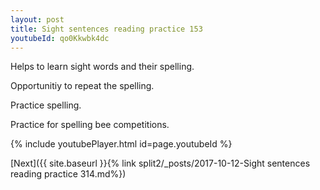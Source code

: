 ```yaml
---
layout: post
title: Sight sentences reading practice 153
youtubeId: qo0Kkwbk4dc
---
```

 
 
Helps to learn sight words and their spelling.

Opportunitiy to repeat the spelling. 

Practice spelling. 
 
Practice for spelling bee competitions. 
 
{% include youtubePlayer.html id=page.youtubeId %}
 
 

[Next]({{ site.baseurl }}{% link  split2/_posts/2017-10-12-Sight sentences reading practice 314.md%})
 

